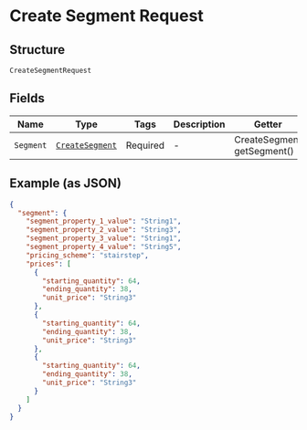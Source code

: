 
# Create Segment Request

## Structure

`CreateSegmentRequest`

## Fields

| Name | Type | Tags | Description | Getter | Setter |
|  --- | --- | --- | --- | --- | --- |
| `Segment` | [`CreateSegment`](../../doc/models/create-segment.md) | Required | - | CreateSegment getSegment() | setSegment(CreateSegment segment) |

## Example (as JSON)

```json
{
  "segment": {
    "segment_property_1_value": "String1",
    "segment_property_2_value": "String3",
    "segment_property_3_value": "String1",
    "segment_property_4_value": "String5",
    "pricing_scheme": "stairstep",
    "prices": [
      {
        "starting_quantity": 64,
        "ending_quantity": 38,
        "unit_price": "String3"
      },
      {
        "starting_quantity": 64,
        "ending_quantity": 38,
        "unit_price": "String3"
      },
      {
        "starting_quantity": 64,
        "ending_quantity": 38,
        "unit_price": "String3"
      }
    ]
  }
}
```

